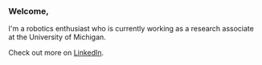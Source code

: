 ### Welcome,

I'm a robotics enthusiast who is currently working as a research associate at the University of Michigan.

Check out more on [LinkedIn](https://www.linkedin.com/in/hjunlee94/). 
